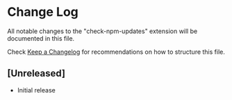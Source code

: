 # Change Log
All notable changes to the "check-npm-updates" extension will be documented in this file.

Check [Keep a Changelog](http://keepachangelog.com/) for recommendations on how to structure this file.

## [Unreleased]
- Initial release